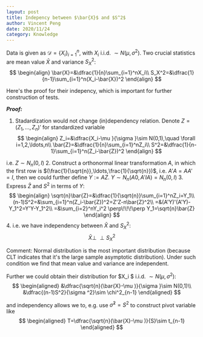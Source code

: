 ```yaml
---
layout: post
title: Indepency between $\bar{X}$ and $S^2$
author: Vincent Peng
date: 2020/11/24
category: Knowledge
---
```


Data is given as $\mathcal{D}=\{X_i\}_{i=1}^n$, with $X_i$ i.i.d. $\sim N(\mu ,\sigma ^2)$. Two crucial statistics are mean value $\bar{X}$ and variance $S^2_X$:
$$
\begin{align}
    \bar{X}=&\dfrac{1}{n}\sum_{i=1}^nX_i\\
    S_X^2=&\dfrac{1}{n-1}\sum_{i=1}^n(X_i-\bar{X})^2
\end{align}
$$ 

Here's the proof for their indepency, which is important for further construction of tests. 

***Proof:***

1. Stadardization would not change (in)dependency relation. Denote $Z=(Z_1,\ldots,Z_n)'$ for standardized variable
$$
\begin{align}
    Z_i=&\dfrac{X_i-\mu }{\sigma }\sim N(0,1),\quad \forall i=1,2,\ldots,n\\
    \bar{Z}=&\dfrac{1}{n}\sum_{i=1}^nZ_i\\
    S^2=&\dfrac{1}{n-1}\sum_{i=1}^n(Z_i-\bar{Z})^2
\end{align}
$$ 

i.e. $Z\sim N_n(0,I)$
2. Construct a orthonormal linear transformation $A$, in which the first row is $(\frac{1}{\sqrt{n}},\ldots,\frac{1}{\sqrt{n}})$, i.e. $A'A=AA'=I$, then we could further define $Y:=AZ$. $Y\sim N_n(A0,A'IA)=N_n(0,I)$
3. Express $\bar{Z}$ and $S^2$ in terms of $Y$:
$$
\begin{align}
    \sqrt{n}\bar{Z}=&\dfrac{1}{\sqrt{n}}\sum_{i=1}^nZ_i=Y_1\\
    (n-1)S^2=&\sum_{i=1}^n(Z_i-\bar{Z})^2=Z'Z-n\bar{Z}^2\\
    =&(A'Y)'(A'Y)-Y_1^2=Y'Y-Y_1^2\\
    =&\sum_{i=2}^nY_i^2 \perp\!\!\!\perp Y_1=\sqrt{n}\bar{Z}
\end{align}
$$ 
4. i.e. we have independency between $\bar{X}$ and $S_X^2$:
$$\bar{X}\perp\!\!\!\perp S_X^2$$



Comment: Normal distribution is the most important distribution (because CLT indicates that it's the large sample asymptotic distribution). Under such condition we find that mean value and variance are independent. 

Further we could obtain their distribution for $X_i $ i.i.d. $\sim N(\mu ,\sigma ^2)$:
$$
\begin{aligned}
    &\dfrac{\sqrt{n}(\bar{X}-\mu )}{\sigma }\sim N(0,1)\\
    &\dfrac{(n-1)S^2}{\sigma ^2}\sim \chi^2_{n-1}
\end{aligned}
$$ 

and independency allows we to, e.g. use $\hat{\sigma }^2=S^2$ to construct pivot variable like
$$
\begin{aligned}
    T=\dfrac{\sqrt{n}(\bar{X}-\mu )}{S}\sim t_{n-1}
\end{aligned}
$$  